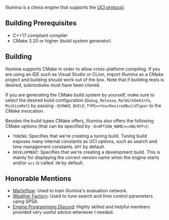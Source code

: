Illumina is a chess engine that supports the [UCI protocol](https://en.wikipedia.org/wiki/Universal_Chess_Interface). 

## Building Prerequisites

- C++17 compliant compiler
- CMake 3.20 or higher (build system generator)

## Building

Illumina supports CMake in order to allow cross-platform compiling. 
If you are using an IDE such as Visual Studio or CLion, import Illumina as a CMake project and building should work out of the box.
Note that if building tests is desired, submodules must have been cloned.

If you are generating the CMake build system by yourself, make sure to select the desired 
build configuration (`Debug`, `Release`, `RelWithDebInfo`, `MinSizeRel`) by passing `-DCMAKE_BUILD_TYPE=<YourDesiredBuildType>` to 
the CMake invocation.

Besides the build types CMake offers, Illumina also offers the following CMake options (that can be specified by `-D<OPTION_NAME>=<ON/OFF>`):

- `TUNING`: Specifies that we're creating a tuning build. Tuning build exposes many internal constants as UCI options, such as search and time management constants. `OFF` by default.
- `DEVELOPMENT`: Specifies that we're creating a development build. This is mainly for displaying the correct version name when the engine starts and/or `uci` is called. `ON` by default.

## Honorable Mentions

- [Marlinflow](https://github.com/jnlt3/marlinflow): Used to train Illumina's evaluation network.
- [Weather Factory](https://github.com/jnlt3/weather-factory): Used to tune search and time control parameters using SPSA.
- [Engine Programming Discord](https://discord.com/invite/F6W6mMsTGN): Highly skilled and helpful members provided very useful advice whenever I needed.
